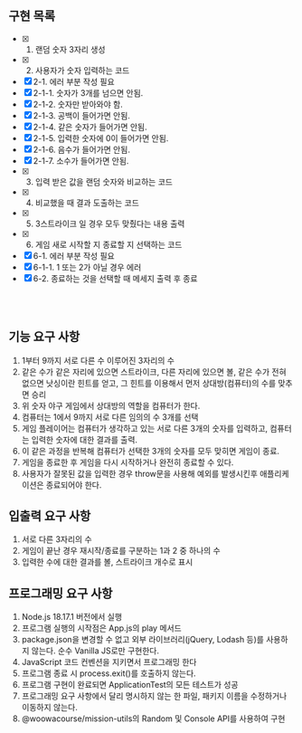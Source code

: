 ## 구현 목록


- [x] 1. 랜덤 숫자 3자리 생성
- [x] 2. 사용자가 숫자 입력하는 코드</br>
- [x] 2-1. 에러 부분 작성 필요 </br>
- [x] 2-1-1. 숫자가 3개를 넘으면 안됨. </br>
- [x] 2-1-2. 숫자만 받아와야 함.</br>
- [x] 2-1-3. 공백이 들어가면 안됨.</br>
- [x] 2-1-4. 같은 숫자가 들어가면 안됨.</br>
- [x] 2-1-5. 입력한 숫자에 0이 들어가면 안됨.</br>
- [x] 2-1-6. 음수가 들어가면 안됨.</br>
- [x] 2-1-7. 소수가 들어가면 안됨.</br>
- [x] 3. 입력 받은 값을 랜덤 숫자와 비교하는 코드</br>
- [x] 4. 비교했을 때 결과 도출하는 코드</br>
- [x] 5. 3스트라이크 일 경우 모두 맞췄다는 내용 출력</br>
- [x] 6. 게임 새로 시작할 지 종료할 지 선택하는 코드 </br>
- [x] 6-1. 에러 부분 작성 필요</br>
- [x] 6-1-1. 1 또는 2가 아닐 경우 에러</br>
- [x] 6-2. 종료하는 것을 선택할 때 메세지 출력 후 종료</br>

</br> </br>

## 기능 요구 사항
1. 1부터 9까지 서로 다른 수 이루어진 3자리의 수
2. 같은 수가 같은 자리에 있으면 스트라이크, 다른 자리에 있으면 볼, 같은 수가 전혀 없으면 낫싱이란 힌트를 얻고, 그 힌트를 이용해서 먼저 상대방(컴퓨터)의 수를 맞추면 승리
3. 위 숫자 야구 게임에서 상대방의 역할을 컴퓨터가 한다.
4. 컴퓨터는 1에서 9까지 서로 다른 임의의 수 3개를 선택
5. 게임 플레이어는 컴퓨터가 생각하고 있는 서로 다른 3개의 숫자를 입력하고, 컴퓨터는 입력한 숫자에 대한 결과를 출력.
6. 이 같은 과정을 반복해 컴퓨터가 선택한 3개의 숫자를 모두 맞히면 게임이 종료.
7. 게임을 종료한 후 게임을 다시 시작하거나 완전히 종료할 수 있다.
8. 사용자가 잘못된 값을 입력한 경우 throw문을 사용해 예외를 발생시킨후 애플리케이션은 종료되어야 한다.

## 입출력 요구 사항
1. 서로 다른 3자리의 수
2. 게임이 끝난 경우 재시작/종료를 구분하는 1과 2 중 하나의 수
3. 입력한 수에 대한 결과를 볼, 스트라이크 개수로 표시

## 프로그래밍 요구 사항
1. Node.js 18.17.1 버전에서 실행
2. 프로그램 실행의 시작점은 App.js의 play 메서드
3. package.json을 변경할 수 없고 외부 라이브러리(jQuery, Lodash 등)를 사용하지 않는다. 순수 Vanilla JS로만 구현한다.
4. JavaScript 코드 컨벤션을 지키면서 프로그래밍 한다
5. 프로그램 종료 시 process.exit()를 호출하지 않는다.
6. 프로그램 구현이 완료되면 ApplicationTest의 모든 테스트가 성공
7. 프로그래밍 요구 사항에서 달리 명시하지 않는 한 파일, 패키지 이름을 수정하거나 이동하지 않는다.
8. @woowacourse/mission-utils의 Random 및 Console API를 사용하여 구현